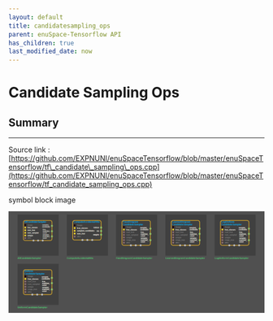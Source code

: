 ```yaml
--- 
layout: default 
title: candidatesampling_ops 
parent: enuSpace-Tensorflow API 
has_children: true 
last_modified_date: now 
--- 
```


# Candidate Sampling Ops

## Summary

---

Source link : [https://github.com/EXPNUNI/enuSpaceTensorflow/blob/master/enuSpaceTensorflow/tf\_candidate\_sampling\_ops.cpp](https://github.com/EXPNUNI/enuSpaceTensorflow/blob/master/enuSpaceTensorflow/tf_candidate_sampling_ops.cpp)

symbol block image 

![](./assets/tf_candidate_sampling_ops_symbols.png)

